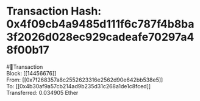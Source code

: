 
Transaction Hash: 0x4f09cb4a9485d111f6c787f4b8ba3f2026d028ec929cadeafe70297a48f00b17
====================================================================================
  
#💸Transaction  
Block: [[14456676]]  
From: [[0x7f268357a8c2552623316e2562d90e642bb538e5]]  
To: [[0x4b30af9a57cb214ad9b235d31c268a1de1c8fced]]  
Transferred: 0.034905 Ether